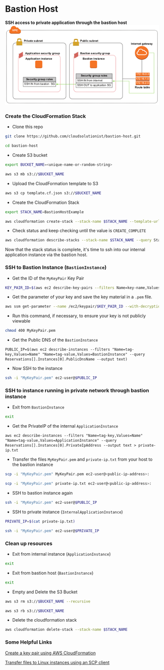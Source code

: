 # Bastion Host

**SSH access to private application through the bastion host**
![](./network-diagram-for-ssh-access-to-private-application-through-the-bastion-host.png)

### Create the CloudFormation Stack
* Clone this repo
```bash
git clone https://github.com/cloudsolutionist/bastion-host.git
```
```bash
cd bastion-host
```

* Create S3 bucket
```bash
export BUCKET_NAME=<unique-name-or-random-string>
```
```bash
aws s3 mb s3://$BUCKET_NAME
```

* Upload the CloudFormation template to S3
```bash
aws s3 cp template.cf.json s3://$BUCKET_NAME
```

* Create the CloudFormation Stack
```bash
export STACK_NAME=BastionHostExample
```
```bash
aws cloudformation create-stack --stack-name $STACK_NAME --template-url https://$BUCKET_NAME.s3.amazonaws.com/template.cf.json
```

* Check status and keep checking until the value is `CREATE_COMPLETE`
```bash
aws cloudformation describe-stacks --stack-name $STACK_NAME --query Stacks[].StackStatus --output text
```

Now that the stack status is complete, it's time to ssh into our internal application instance via the bastion host.

### SSH to Bastion Instance (`BastionInstance`)

* Get the ID of the `MyKeyPair` Key Pair

```bash
KEY_PAIR_ID=$(aws ec2 describe-key-pairs --filters Name=key-name,Values=MyKeyPair --query KeyPairs[*].KeyPairId --output text)
```
* Get the parameter of your key and save the key material in a `.pem` file.
```bash
aws ssm get-parameter --name /ec2/keypair/$KEY_PAIR_ID --with-decryption --query Parameter.Value --output text > MyKeyPair.pem
```

* Run this command, if necessary, to ensure your key is not publicly viewable
```bash
chmod 400 MyKeyPair.pem
```

* Get the Public DNS of the `BastionInstance`
```
PUBLIC_IP=$(aws ec2 describe-instances --filters "Name=tag-key,Values=Name" "Name=tag-value,Values=BastionInstance" --query Reservations[].Instances[0].PublicDnsName --output text)
```

* Now SSH to the instance
```bash
ssh -i "MyKeyPair.pem" ec2-user@$PUBLIC_IP
```

### SSH to instance running in private network through bastion instance

* Exit from `BastionInstance`

```bash
exit
```

* Get the PrivateIP of the internal `ApplicationInstance`
```
aws ec2 describe-instances --filters "Name=tag-key,Values=Name" "Name=tag-value,Values=ApplicationInstance" --query Reservations[].Instances[0].PrivateIpAddress --output text > private-ip.txt
```

* Transfer the files `MyKeyPair.pem` and `private-ip.txt` from your host to the bastion instance
```bash
scp -i "MyKeyPair.pem" MyKeyPair.pem ec2-user@<public-ip-address>:
```
```bash
scp -i "MyKeyPair.pem" private-ip.txt ec2-user@<public-ip-address>:
```

* SSH to bastion instance again
```bash
ssh -i "MyKeyPair.pem" ec2-user@$PUBLIC_IP
```

* SSH to private instance (`InternalApplicationInstance`)
```bash
PRIVATE_IP=$(cat private-ip.txt)
```
```bash
ssh -i "MyKeyPair.pem" ec2-user@$PRIVATE_IP
```

### Clean up resources

* Exit from internal instance (`ApplicationInstance`)
```bash
exit
```

* Exit from bastion host (`BastionInstance`)
```bash
exit
```

* Empty and Delete the S3 Bucket
```bash
aws s3 rm s3://$BUCKET_NAME --recursive
```
```bash
aws s3 rb s3://$BUCKET_NAME 
```

* Delete the cloudformation stack
```bash
aws cloudformation delete-stack --stack-name $STACK_NAME
```

### Some Helpful Links

[Create a key pair using AWS CloudFormation](https://docs.aws.amazon.com/AWSEC2/latest/UserGuide/create-key-pairs.html#create-key-pair-cloudformation)

[Transfer files to Linux instances using an SCP client](https://docs.aws.amazon.com/AWSEC2/latest/UserGuide/connect-linux-inst-ssh.html#linux-file-transfer-scp)